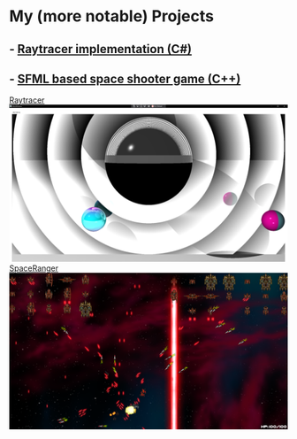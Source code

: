 <!--
## Welcome to GitHub Pages

You can use the [editor on GitHub](https://github.com/KagonKhan/KagonKhan/edit/gh-pages/index.md) to maintain and preview the content for your website in Markdown files.

Whenever you commit to this repository, GitHub Pages will run [Jekyll](https://jekyllrb.com/) to rebuild the pages in your site, from the content in your Markdown files.)


-->
# My (more notable) Projects
## - [Raytracer implementation (C#)](#raytracer)  
## - [SFML based space shooter game (C++)](#spaceranger) 

[Raytracer](https://kagonkhan.github.io/RayTracingCS/)
![Image](https://raw.githubusercontent.com/KagonKhan/RayTracingCS/master/examples/5.png)
[SpaceRanger](https://kagonkhan.github.io/SpaceRanger/)
![Image](https://raw.githubusercontent.com/KagonKhan/SpaceRanger/master/examples/ex1.png)






<!--
[comment]: <> (
**Bold** and _Italic_ and `Code` text

[Link](url) and ![Image](src)
```

For more details see [Basic writing and formatting syntax](https://docs.github.com/en/github/writing-on-github/getting-started-with-writing-and-formatting-on-github/basic-writing-and-formatting-syntax).

### Jekyll Themes

Your Pages site will use the layout and styles from the Jekyll theme you have selected in your [repository settings](https://github.com/KagonKhan/KagonKhan/settings/pages). The name of this theme is saved in the Jekyll `_config.yml` configuration file.

```
)


-->
